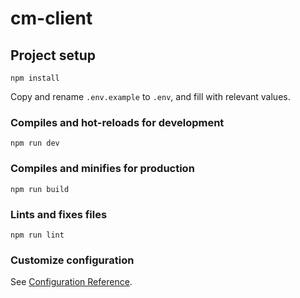 # cm-client 

## Project setup
```
npm install
```

Copy and rename `.env.example` to `.env`, and fill with relevant values.

### Compiles and hot-reloads for development
```
npm run dev
```

### Compiles and minifies for production
```
npm run build
```

### Lints and fixes files
```
npm run lint
```

### Customize configuration
See [Configuration Reference](https://cli.vuejs.org/config/).

